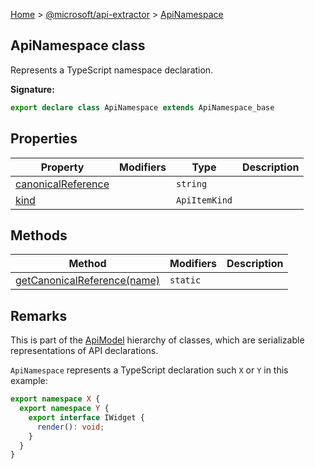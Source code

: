 [Home](./index) &gt; [@microsoft/api-extractor](./api-extractor.md) &gt; [ApiNamespace](./api-extractor.apinamespace.md)

## ApiNamespace class

Represents a TypeScript namespace declaration.

<b>Signature:</b>

```typescript
export declare class ApiNamespace extends ApiNamespace_base 
```

## Properties

|  Property | Modifiers | Type | Description |
|  --- | --- | --- | --- |
|  [canonicalReference](./api-extractor.apinamespace.canonicalreference.md) |  | `string` |  |
|  [kind](./api-extractor.apinamespace.kind.md) |  | `ApiItemKind` |  |

## Methods

|  Method | Modifiers | Description |
|  --- | --- | --- |
|  [getCanonicalReference(name)](./api-extractor.apinamespace.getcanonicalreference.md) | `static` |  |

## Remarks

This is part of the [ApiModel](./api-extractor.apimodel.md) hierarchy of classes, which are serializable representations of API declarations.

`ApiNamespace` represents a TypeScript declaration such `X` or `Y` in this example:

```ts
export namespace X {
  export namespace Y {
    export interface IWidget {
      render(): void;
    }
  }
}

```


